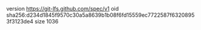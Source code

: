 version https://git-lfs.github.com/spec/v1
oid sha256:d234d1845f9570c30a5a8639b1b08f6fd15559ec7722587f63208953f3123de4
size 1036
